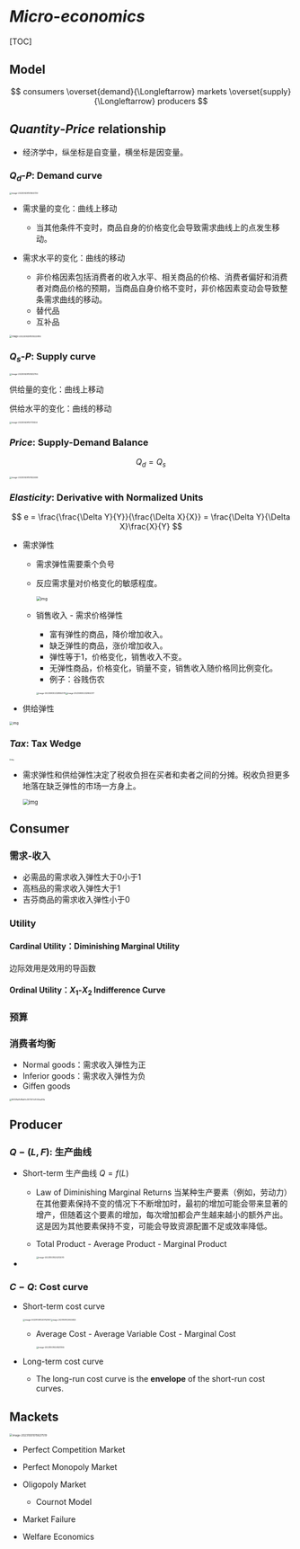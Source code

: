 # $Micro\text{-}economics$

[TOC]

## Model

$$
consumers \overset{demand}{\Longleftarrow} markets \overset{supply}{\Longleftarrow} producers
$$

## $Quantity\text{-}Price$ relationship

- 经济学中，纵坐标是自变量，横坐标是因变量。

### $Q_d\text{-}P$: Demand curve

<img src="./assets/image-20230929151604739.png" alt="image-20230929151604739" style="zoom: 25%;" />

- 需求量的变化：曲线上移动
  - 当其他条件不变时，商品自身的价格变化会导致需求曲线上的点发生移动。

- 需求水平的变化：曲线的移动
  - 非价格因素包括消费者的收入水平、相关商品的价格、消费者偏好和消费者对商品价格的预期，当商品自身价格不变时，非价格因素变动会导致整条需求曲线的移动。
  - 替代品
  - 互补品


<img src="./assets/image-20230929151833916.png" alt="image-20230929151833916" style="zoom: 28%;" />

### $Q_s\text{-}P$: Supply curve

<img src="./assets/image-20230929151632794.png" alt="image-20230929151632794" style="zoom:25%;" />

供给量的变化：曲线上移动

供给水平的变化：曲线的移动

<img src="./assets/image-20230929151731450.png" alt="image-20230929151731450" style="zoom:25%;" />

### $Price$: Supply-Demand Balance

$$
Q_d = Q_s
$$

<img src="./assets/image-20230929151922466.png" alt="image-20230929151922466" style="zoom:25%;" />

### $Elasticity$: Derivative with Normalized Units


$$
e = \frac{\frac{\Delta Y}{Y}}{\frac{\Delta X}{X}} = \frac{\Delta Y}{\Delta X}\frac{X}{Y}
$$

- 需求弹性

  - 需求弹性需要乘个负号

  - 反应需求量对价格变化的敏感程度。

    <img src="./assets/v2-b68b0a078ea7bccf944e4e59012905ee_r.jpg" alt="img" style="zoom: 50%;" />

  - 销售收入 - 需求价格弹性

    - 富有弹性的商品，降价增加收入。
    - 缺乏弹性的商品，涨价增加收入。
    - 弹性等于1，价格变化，销售收入不变。
    - 无弹性商品，价格变化，销量不变，销售收入随价格同比例变化。
    - 例子：谷贱伤农

    <img src="./assets/image-20230930232855378.png" alt="image-20230930232855378" style="zoom:25%;" /><img src="./assets/image-20230930232904317.png" alt="image-20230930232904317" style="zoom:25%;" />

    

- 供给弹性

<img src="./assets/v2-b50801df3971ba19d67d82cde6cab0c0_720w.webp" alt="img" style="zoom: 40%;" />

### $Tax$: Tax Wedge

<img src="./assets/v2-0f853e1c4de40002bcef2bd615921452_r.jpg" alt="img" style="zoom:20%;" />

- 需求弹性和供给弹性决定了税收负担在买者和卖者之间的分摊。税收负担更多地落在缺乏弹性的市场一方身上。

  <img src="./assets/1668521d076fd64.png" alt="img" style="zoom:67%;" />

## Consumer

### 需求-收入

- 必需品的需求收入弹性大于0小于1
- 高档品的需求收入弹性大于1
- 吉芬商品的需求收入弹性小于0

### Utility

#### Cardinal Utility：Diminishing Marginal Utility

边际效用是效用的导函数

#### Ordinal Utility：$X_1\text{-}X_2$ Indifference Curve

### 预算

### 消费者均衡

- Normal goods：需求收入弹性为正
- Inferior goods：需求收入弹性为负
- Giffen goods

<img src="./assets/84129a1fd1fa6fc307257cf040ea93a.png" alt="84129a1fd1fa6fc307257cf040ea93a" style="zoom: 25%;" />

## Producer

### $Q-(L, F)$: 生产曲线

- Short-term 生产曲线 $Q = f(L)$
  - Law of Diminishing Marginal Returns
    当某种生产要素（例如，劳动力）在其他要素保持不变的情况下不断增加时，最初的增加可能会带来显著的增产，但随着这个要素的增加，每次增加都会产生越来越小的额外产出。这是因为其他要素保持不变，可能会导致资源配置不足或效率降低。

  - Total Product - Average Product - Marginal Product

    <img src="./assets/image-20231001020212070.png" alt="image-20231001020212070" style="zoom:25%;" />
- 

### $C-Q$: Cost curve

- Short-term cost curve

  <img src="./assets/image-20231001020742147.png" alt="image-20231001020742147" style="zoom:25%;" /><img src="./assets/image-20231001020924822.png" alt="image-20231001020924822" style="zoom:22%;" />

  - Average Cost - Average Variable Cost - Marginal Cost

    <img src="./assets/image-20231001020821355.png" alt="image-20231001020821355" style="zoom:25%;" />


- Long-term cost curve
  - The long-run cost curve is the **envelope** of the short-run cost curves.



## Mackets

<img src="./assets/image-20231001015627519.png" alt="image-20231001015627519" style="zoom: 34%;" />

- Perfect Competition Market
- Perfect Monopoly Market
- Oligopoly Market

  - Cournot Model

- Market Failure
- Welfare Economics
